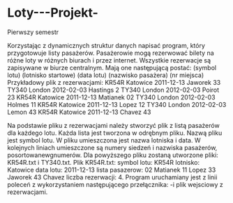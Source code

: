 # Loty---Projekt-
Pierwszy semestr

Korzystając z dynamicznych struktur danych napisać program, który przygotowuje listy pasażerów. 
Pasażerowie mogą rezerwować bilety na różne loty w różnych biurach i przez internet. 
Wszystkie rezerwacje są zapisywane w biurze centralnym. Mają one następującą postać:
(symbol lotu) (lotnisko startowe) (data lotu) (nazwisko pasażera) (nr miejsca)
Przykładowy plik z rezerwacjami: 
KR54R Katowice 2011-12-13 Jaworek 33 
TY340 London 2012-02-03 Hastings 2 
TY340 London 2012-02-03 Poirot 23 
KR54R Katowice 2011-12-13 Matianek 02 
TY340 London 2012-02-03 Holmes 11 
KR54R Katowice 2011-12-13 Lopez 12 
TY340 London 2012-02-03 Lemon 43 
KR54R Katowice 2011-12-13 Chavez 43 

Na podstawie pliku z rezerwacjami należy stworzyć plik z listą pasażerów dla każdego lotu. 
Każda lista jest tworzona w odrębnym pliku. Nazwą pliku jest symbol lotu. 
W pliku umieszczona jest nazwa lotniska i data. W kolejnych 
liniach umieszczone są numery siedzeń i nazwiska pasażerów, posortowanewgnumerów.
Dla powyższego pliku zostaną utworzone pliki:
KR54R.txt i TY340.txt. 
Plik KR54R.txt:
symbol lotu: 
KR54R lotnisko: Katowice 
data lotu: 2011-12-13
lista pasazerow: 02 Matianek 11 Lopez 33 Jaworek 43 Chavez 
liczba rezerwacji: 4. 
Program uruchamiany jest z linii poleceń z wykorzystaniem następującego przełącznika: -i plik wejsciowy z rezerwacjami.
